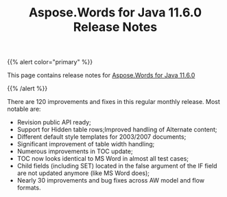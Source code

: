 ﻿---
title: Aspose.Words for Java 11.6.0 Release Notes
description: "Aspose.Words for Java 11.6.0 Release Notes – learn about the latest updates and fixes."
type: docs
weight: 50
url: /java/aspose-words-for-java-11-6-0-release-notes/
---

{{% alert color="primary" %}} 

This page contains release notes for [Aspose.Words for Java 11.6.0](https://downloads.aspose.com/words/java/new-releases/aspose.words-for-java-11.6.0/)

{{% /alert %}} 

There are 120 improvements and fixes in this regular monthly release. Most notable are:

- Revision public API ready;
- Support for Hidden table rows;Improved handling of Alternate content;
- Different default style templates for 2003/2007 documents;
- Significant improvement of table width handling;
- Numerous improvements in TOC update;
- TOC now looks identical to MS Word in almost all test cases;
- Child fields (including SET) located in the false argument of the IF field are not updated anymore (like MS Word does);
- Nearly 30 improvements and bug fixes across AW model and flow formats.


